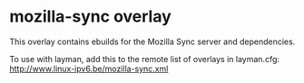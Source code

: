 mozilla-sync overlay
====================

This overlay contains ebuilds for the Mozilla Sync server and dependencies.

To use with layman, add this to the remote list of overlays in layman.cfg:
http://www.linux-ipv6.be/mozilla-sync.xml
